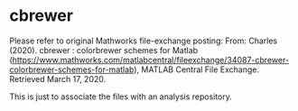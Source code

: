 # cbrewer #
Please refer to original Mathworks file-exchange posting:
From: Charles (2020). cbrewer : colorbrewer schemes for Matlab (https://www.mathworks.com/matlabcentral/fileexchange/34087-cbrewer-colorbrewer-schemes-for-matlab), MATLAB Central File Exchange. Retrieved March 17, 2020. 

This is just to associate the files with an analysis repository.
